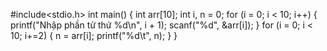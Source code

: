 #include<stdio.h>
int main() {
    int arr[10];
    int i, n = 0;
    for (i = 0; i < 10; i++) {
        printf("Nhập phần tử thứ %d\n", i + 1);
        scanf("%d", &arr[i]);
    }
    for (i = 0; i < 10; i+=2) {
        n = arr[i];
        printf("%d\t", n);
    }
}
